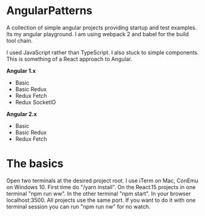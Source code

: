 # AngularPatterns

A collection of simple angular projects providing startup and test examples. Its my angular playground.
I am using webpack 2 and babel for the build tool chain.

I used JavaScript rather than TypeScript. I also stuck to simple components.
This is something of a React approach to Angular.


**Angular 1.x**
*  Basic
*  Basic Redux
*  Redux Fetch
*  Redux SocketIO

**Angular 2.x**
*  Basic
*  Basic Redux
*  Redux Fetch

# The basics

Open two terminals at the desired project root. I use iTerm on Mac, ConEmu on Windows 10.
First time do "/yarn install". On the React.15 projects in one terminal "npm run ww".
In the other terminal "npm start".
In your browser localhost:3500. All projects use the same port.
If you want to do it with one terminal session you can run "npm run nw" for no watch.
